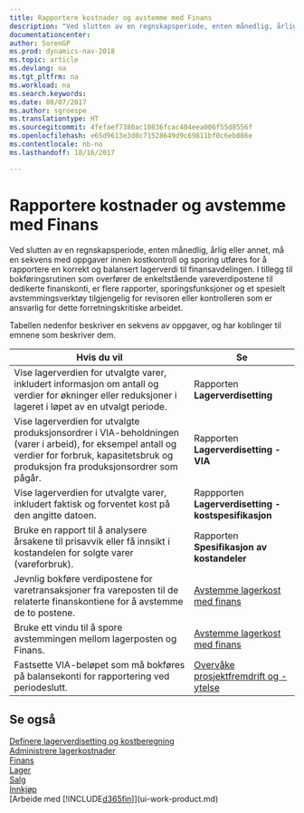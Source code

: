 ```yaml
---
title: Rapportere kostnader og avstemme med Finans
description: "Ved slutten av en regnskapsperiode, enten månedlig, årlig eller annet, må en sekvens med oppgaver innen kostkontroll og sporing utføres for å rapportere en korrekt og balansert lagerverdi til finansavdelingen. I tillegg til bokføringsrutinen som overfører de enkeltstående vareverdipostene til dedikerte finanskonti, er flere rapporter, sporingsfunksjoner og et spesielt avstemmingsverktøy tilgjengelig for revisoren eller kontrolleren som er ansvarlig for dette forretningskritiske arbeidet."
documentationcenter: 
author: SorenGP
ms.prod: dynamics-nav-2018
ms.topic: article
ms.devlang: na
ms.tgt_pltfrm: na
ms.workload: na
ms.search.keywords: 
ms.date: 08/07/2017
ms.author: sgroespe
ms.translationtype: HT
ms.sourcegitcommit: 4fefaef7380ac10836fcac404eea006f55d8556f
ms.openlocfilehash: e65d9613e3d0c71528649d9c69811bf0c6eb086e
ms.contentlocale: nb-no
ms.lasthandoff: 10/16/2017

---
```

# <a name="reporting-costs-and-reconciling-with-the-general-ledger"></a>Rapportere kostnader og avstemme med Finans
Ved slutten av en regnskapsperiode, enten månedlig, årlig eller annet, må en sekvens med oppgaver innen kostkontroll og sporing utføres for å rapportere en korrekt og balansert lagerverdi til finansavdelingen. I tillegg til bokføringsrutinen som overfører de enkeltstående vareverdipostene til dedikerte finanskonti, er flere rapporter, sporingsfunksjoner og et spesielt avstemmingsverktøy tilgjengelig for revisoren eller kontrolleren som er ansvarlig for dette forretningskritiske arbeidet.  

 Tabellen nedenfor beskriver en sekvens av oppgaver, og har koblinger til emnene som beskriver dem.   

|**Hvis du vil**|**Se**|  
|------------|-------------|  
|Vise lagerverdien for utvalgte varer, inkludert informasjon om antall og verdier for økninger eller reduksjoner i lageret i løpet av en utvalgt periode.|Rapporten **Lagerverdisetting**|  
|Vise lagerverdien for utvalgte produksjonsordrer i VIA-beholdningen (varer i arbeid), for eksempel antall og verdier for forbruk, kapasitetsbruk og produksjon fra produksjonsordrer som pågår.|Rapporten **Lagerverdisetting - VIA**|  
|Vise lagerverdien for utvalgte varer, inkludert faktisk og forventet kost på den angitte datoen.|Rappporten **Lagerverdisetting - kostspesifikasjon**|  
|Bruke en rapport til å analysere årsakene til prisavvik eller få innsikt i kostandelen for solgte varer (vareforbruk).|Rapporten **Spesifikasjon av kostandeler**|  
|Jevnlig bokføre verdipostene for varetransaksjoner fra vareposten til de relaterte finanskontiene for å avstemme de to postene.|[Avstemme lagerkost med finans](finance-how-to-post-inventory-costs-to-the-general-ledger.md)|  
|Bruke ett vindu til å spore avstemmingen mellom lagerposten og Finans.|[Avstemme lagerkost med finans](finance-how-to-post-inventory-costs-to-the-general-ledger.md)|  
|Fastsette VIA-beløpet som må bokføres på balansekonti for rapportering ved periodeslutt.|[Overvåke prosjektfremdrift og -ytelse](projects-how-monitor-progress-performance.md)|

## <a name="see-also"></a>Se også  
[Definere lagerverdisetting og kostberegning](finance-set-up-inventory-valuation-and-costing.md)  
[Administrere lagerkostnader](finance-manage-inventory-costs.md)  
[Finans](finance.md)  
[Lager](inventory-manage-inventory.md)   
[Salg](sales-manage-sales.md)   
[Innkjøp](purchasing-manage-purchasing.md)  
[Arbeide med [!INCLUDE[d365fin](includes/d365fin_md.md)]](ui-work-product.md)

